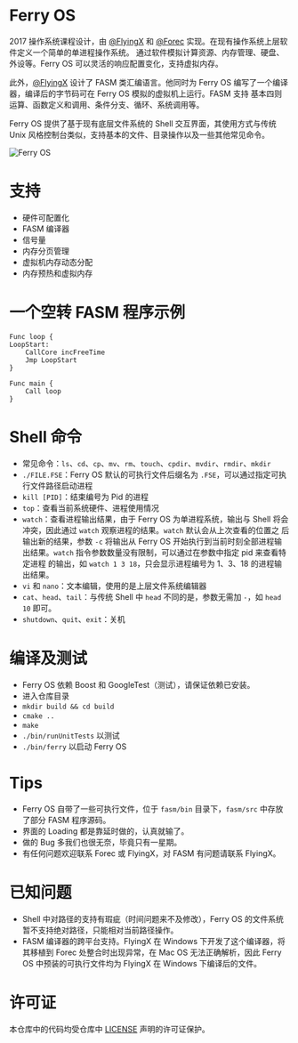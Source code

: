 # Ferry OS
2017 操作系统课程设计，由 [@FlyingX](https://github.com/non1996) 和 [@Forec](http://forec.cn) 实现。在现有操作系统上层软件定义一个简单的单进程操作系统。
通过软件模拟计算资源、内存管理、硬盘、外设等。Ferry OS 可以灵活的响应配置变化，支持虚拟内存。

此外，[@FlyingX](https://github.com/non1996) 设计了 FASM 类汇编语言。他同时为 Ferry OS 编写了一个编译器，编译后的字节码可在 Ferry OS 模拟的虚拟机上运行。FASM 支持
基本四则运算、函数定义和调用、条件分支、循环、系统调用等。

Ferry OS 提供了基于现有底层文件系统的 Shell 交互界面，其使用方式与传统 Unix 风格控制台类似，支持基本的文件、目录操作以及一些其他常见命令。

![Ferry OS](http://7xktmz.com1.z0.glb.clouddn.com/ferry_os_screen.png)

# 支持
* 硬件可配置化
* FASM 编译器
* 信号量
* 内存分页管理
* 虚拟机内存动态分配
* 内存预热和虚拟内存

# 一个空转 FASM 程序示例
```$fasm
Func loop {
LoopStart:
	CallCore incFreeTime
	Jmp LoopStart
}

Func main {
	Call loop
}
```

# Shell 命令
* 常见命令：`ls`、`cd`、`cp`、`mv`、`rm`、`touch`、`cpdir`、`mvdir`、`rmdir`、`mkdir`
* `./FILE.FSE`：Ferry OS 默认的可执行文件后缀名为 `.FSE`，可以通过指定可执行文件路径启动进程
* `kill [PID]`：结束编号为 Pid 的进程
* `top`：查看当前系统硬件、进程使用情况
* `watch`：查看进程输出结果，由于 Ferry OS 为单进程系统，输出与 Shell 将会冲突，因此通过 `watch` 观察进程的结果。`watch` 默认会从上次查看的位置之
后输出新的结果，参数 `-c` 将输出从 Ferry OS 开始执行到当前时刻全部进程输出结果。`watch` 指令参数数量没有限制，可以通过在参数中指定 pid 来查看特定进程
的输出，如 `watch 1 3 18`，只会显示进程编号为 1、3、18 的进程输出结果。
* `vi` 和 `nano`：文本编辑，使用的是上层文件系统编辑器
* `cat`、`head`、`tail`：与传统 Shell 中 `head` 不同的是，参数无需加 `-`，如 `head 10` 即可。
* `shutdown`、`quit`、`exit`：关机 

# 编译及测试
* Ferry OS 依赖 Boost 和 GoogleTest（测试），请保证依赖已安装。
* 进入仓库目录
* `mkdir build && cd build`
* `cmake ..`
* `make`
* `./bin/runUnitTests` 以测试
* `./bin/ferry` 以启动 Ferry OS

# Tips
* Ferry OS 自带了一些可执行文件，位于 `fasm/bin` 目录下，`fasm/src` 中存放了部分 FASM 程序源码。
* 界面的 Loading 都是靠延时做的，认真就输了。
* 做的 Bug 多我们也很无奈，毕竟只有一星期。
* 有任何问题欢迎联系 Forec 或 FlyingX，对 FASM 有问题请联系 FlyingX。

# 已知问题
* Shell 中对路径的支持有瑕疵（时间问题来不及修改），Ferry OS 的文件系统暂不支持绝对路径，只能相对当前路径操作。
* FASM 编译器的跨平台支持。FlyingX 在 Windows 下开发了这个编译器，将其移植到 Forec 处整合时出现异常，在 Mac OS 无法正确解析，因此 Ferry OS 中预装的可执行文件均为 FlyingX 在 Windows 下编译后的文件。

# 许可证
本仓库中的代码均受仓库中 [LICENSE](https://github.com/forec-org/Ferry-OS/blob/master/LICENSE) 声明的许可证保护。

